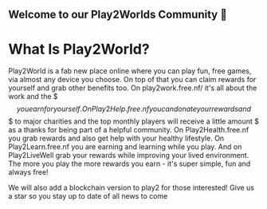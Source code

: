 ## Welcome to our Play2Worlds Community 👋

# What Is Play2World?

Play2World is a fab new place online where you can play fun, free games, via almost any device you choose. On top of that you can claim rewards for yourself and grab other benefits too. On play2work.free.nf/ it's all about the work and the $$$ you earn for yourself. On Play2Help.free.nf you can donate your rewards and $$$ to major charities and the top monthly players will receive a little amount $ as a thanks for being part of a helpful community. On Play2Health.free.nf you grab rewards and also get help with your healthy lifestyle. On Play2Learn.free.nf you are earning and learning while you play. And on Play2LiveWell grab your rewards while improving your lived environment. The more you play the more rewards you earn - it's super simple, fun and always free! 

We will also add a blockchain version to play2 for those interested! Give us a star so you stay up to date of all news to come

 

<!--

**Here are some ideas to get you started:**

🙋‍♀️ A short introduction - what is your organization all about?
🌈 Contribution guidelines - how can the community get involved?
👩‍💻 Useful resources - where can the community find your docs? Is there anything else the community should know?
🍿 Fun facts - what does your team eat for breakfast?
🧙 Remember, you can do mighty things with the power of [Markdown](https://docs.github.com/github/writing-on-github/getting-started-with-writing-and-formatting-on-github/basic-writing-and-formatting-syntax)
-->
